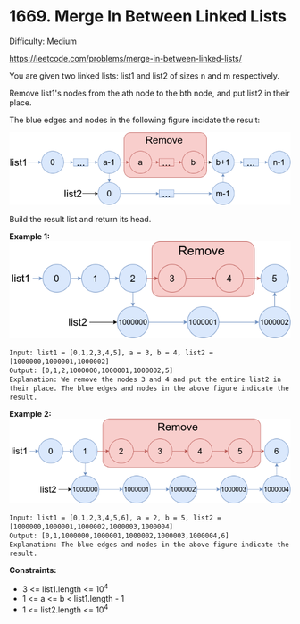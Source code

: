# 1669. Merge In Between Linked Lists

Difficulty: Medium

https://leetcode.com/problems/merge-in-between-linked-lists/

You are given two linked lists: list1 and list2 of sizes n and m respectively.

Remove list1's nodes from the ath node to the bth node, and put list2 in their place.

The blue edges and nodes in the following figure incidate the result:

![fig](fig1.png)

Build the result list and return its head.

**Example 1:**  
![ex1](ex1.png)
```
Input: list1 = [0,1,2,3,4,5], a = 3, b = 4, list2 = [1000000,1000001,1000002]
Output: [0,1,2,1000000,1000001,1000002,5]
Explanation: We remove the nodes 3 and 4 and put the entire list2 in their place. The blue edges and nodes in the above figure indicate the result.
```

**Example 2:**  
![ex2](ex2.png)
```
Input: list1 = [0,1,2,3,4,5,6], a = 2, b = 5, list2 = [1000000,1000001,1000002,1000003,1000004]
Output: [0,1,1000000,1000001,1000002,1000003,1000004,6]
Explanation: The blue edges and nodes in the above figure indicate the result.
```

**Constraints:**

* 3 <= list1.length <= 10<sup>4</sup>
* 1 <= a <= b < list1.length - 1
* 1 <= list2.length <= 10<sup>4</sup>
